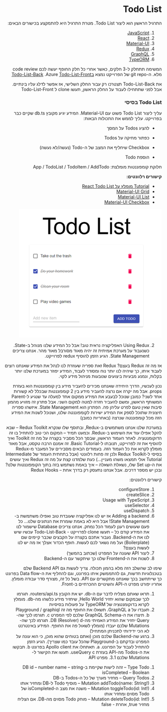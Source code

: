 <div dir="rtl">

# Todo List

התרגיל הראשון הוא ליצור Todo List. מטרת התרגיל היא להתמקצע בכישורים הבאים:
1.	[JavaScript](https://developer.mozilla.org/en-US/docs/Web/JavaScript)
2.	[React](https://reactjs.org)
3.	[Material-UI](https://material-ui.com/)
4.	[Redux](https://redux.js.org/)
5.	[GraphQL](https://graphql.org/)
6.	[TypeORM](https://typeorm.io/)

המשימה תתחלק ל-3 חלקים, כאשר אחרי כל חלק החופף יעשה לכם code review מלא. ה-git repo של הפרוייקט נמצא [בTodo-List-Back](https://dev.azure.com/ShaharDigital/CPR/_git/Todo-List-Back) .Azure  [Todo-List-Front](https://dev.azure.com/ShaharDigital/CPR/_git/Todo-List-Front)

את Todo-List-Back תצטרכו רק עבור החלק השלישי, אז אפשר לדלג עליו בינתיים. אבל לפני שתתחילו לעבוד על החלק הראשון, תעשו clone ל  Todo-List-Front
 
### Todo List בסיסי
עליך ליצור Todo List פשוט עם Material-UI. המידע יגיע מקובץ db.ts שקיים כבר בפרוייקט. עליך לממש את התכולות הבאות:

- להציג Todos על המסך

- כפתור מחיקה על Todos

- Checkbox שיחליף את המצב של ה-Todo (נעשה/לא נעשה)

- הוספת Todo


חלוקת קומפוננטות מומלצת:
App / TodoList / TodoItem / AddTodo

**קישורים רלוונטים:**
-	[Tutorial מומלץ על React Todo List](https://www.youtube.com/watch?v=pCA4qpQDZD8)
-	[Material-UI Grid](https://material-ui.com/components/grid/)
-	[Material-UI List](https://material-ui.com/components/lists/)
-	[Material-UI Checkbox](https://material-ui.com/components/checkboxes/#checkbox-with-formcontrollabel)

![finihsedTodoStep1](./finishedtodostep1.png)

2.	Using Redux
האפליקציה נראית טוב! אבל כל המידע שלנו מנוהל ב-State. כשנעבוד על מערכת אמיתית זה יהיה מאוד מסורבל מאוד מהר. אנחנו צריכים State Management. הגיע הזמן להוסיף redux לפרוייקט.

אז מה זה Redux בעצם? Redux זאת ספריה שעוזרת לנו לנהל את המידע שאנחנו רוצים לעבוד איתו, כך שיהיה לנו יותר נוח ומסודר לעבוד, המידע יפוזר במערכת שלנו יותר בקלות, ונמנע מבעיות ביצועים שנובעות מניהול מידע לקוי.

נכון לעכשיו, הדרך היחידה שאנחנו מכירים להעביר מידע בין קומפוננטות הוא בעזרת props. אבל מה יקרה אם נרצה להעביר מידע בין 2 קומפוננטות שבכלל לא קשורות אחד לשני? כמובן שנוכל לבעבע את המידע ממקום אחד למעלה עד שנגיע ל-Parent המשותף הראשון, ומשם להעביר חזרה למטה למקום השני. אבל פתרון זה מזוויע מהמון סיבות שאין טעם לפרט עליהן פה. הפתרון הוא State Management. איזשהו ספריה חיצונית שתוכל לספק את המידע ישירות לקומפוננטה שלנו, ושנוכל לשנות את המידע הזה מכל קומפוננטה שנרצה (באחריות כמובן)

במערכת שלנו אנחנו משתמשים ב-Redux, ובתוסף שלו שנקרא Redux Toolkit – שבא להקל אפילו עוד את השימוש ב-Redux.
וכמעט תמיד – המקום הכי טוב להתחיל בו זה הדוקומנטציה. לאחר העמוד הראשון, שבסך הכל מסביר בקצרה על מה זה Toolkit ואיך להוסיף את זה לפרוייקט, תנובתו ל-Basic Tutorial. זה אמנם הרבה טקסט, אבל מאוד מומלץ לקרוא את כל העמוד הזה. בעמודים הבאים מסבירים על המעבר מ-Redux בסיסי ל-Redux Toolkit ולכן זה פחות רלוונטי (אבל בתחתית העמוד של Intermediate Tutorial אולי תמצאו משהו מעניין...)
כעת שלמדנו קצת על מה זה Redux ואיך עושים את ה-Set up שלו, נשאלת השאלה – איך באמת נשתמש בזה בתוך הקומפוננטות שלנו? ובכן יש מספר דרכים. אבל אנחנו נתעסק רק בדרך אחת – Redux Hooks

קישורים רלוונטים:
1.	configureStore
2.	createSlice
3.	Usage with TypeScript
4.	useSelector
5.	useDispatch
3.	Adding a backend
אז יש לנו אפליקציה שעובדת טוב ואפילו משתמשת ב-State Management! אבל היא לא באמת שומרת את הנתונים שלנו... כל פעם שעושים רענן לעמוד הכל נמחק. אנחנו צריכים Database שישמור לנו את המידע
קודם כל – תעשו clone לפרוייקט - Todo-List-Back
עכשיו שיש לנו את ה-Backend. נעבור אתכם בקצרה על הקבצים שכבר קיימים שם (Boilerplate) ועל מה נשאר לכם לעשות. חופף הכדור אצלך
אז מה יש לנו לעשות בעצם?
1.	ליצור API שעונה על המפרט (שכתוב בהמשך)
2.	לשנות את ה-Frontend שלנו כך שיתקשר עם ה-Backend 

שימו לב שהשלב הזה מלא בהמון תכולה. צריך לעשות גם Backend API שלם בטכנלוגיות חדשות, גם להתממשק איתו בפרונט, וגם להחליף את ה-Data flow בפרונט כך שייתחשב בכך שאנחנו מתקשרים עם API. בשל כל זה, מצורף סדר עבודה מומלץ. אחריו יפורט מפרט ה-API והשינויים ההכרחיים ב-Front.

1)	תראו שאתם מצליח לדבר עם ה-db. יש את הקובץ routers/api.ts. תגרמו לכך שבמקום שהוא יחזיר Hello World, שיחזיר מידע כלשהו מה-db. מומלץ לקרוא בדוקומנטציה של TypeORM על פעולות בסיסיות
2)	תעבדו על GraphQL
a.	תשאלו את החופף מה זה Playground / graphiql
b.	תיצרו את ה-GraphQL Schema שלכם לפי המפרט
c.	תגרמו לכך שה-Query יחזיר את המידע האמיתי מה-DB (Resolver)
d.	תגרמו לכך שה-Mutations שלכם יעבדו (מומלץ לשאול פה את החופף. המידע באינטרנט לא הכי ידידותי לתכניתן המתחיל)
3)	ברגע שה-Backend שלכם מוכן (ואתם בטוחים שהוא מוכן, כי הוא עונה על המפרט ובדקתם ב-Playground שהכל עובד כמו שצריך). הגיע הזמן להתחיל לעבוד על הפרונט.
a.	תאתחלו את Apollo client בפרונט
b.	תבקשו את ה-Todos מה-API בעזרת useQuery
c.	תעשו את הקישור ל-Mutations שלכם
3.1. מפרט API
1.	Type Todo – זהה לישות שקיימת ב-DB
id – number
name – string
isCompleted – Boolean
2.	Query Todos – מחזיר מערך של כל ה-Todos ב-DB
3.	Mutation addTodo(name: String!) – מוסיף Todo ל-DB ומחזיר אותו
4.	Mutation toggleTodo(id: Int!) – משנה את מצב ה-isCompleted של Todo מסוים ומחזיר אותו
5.	Mutation deleteTodo(id: Int!) – מוחק Todo מסוים מה-DB. אם הצליח מחזיר true, אחרת - false

</div>
